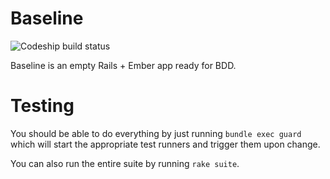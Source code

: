 # Baseline

![Codeship build status](https://www.codeship.io/projects/4b5ecae0-951d-0130-0d7e-0e9cd879eb4e/status)

Baseline is an empty Rails + Ember app ready for BDD.

# Testing

You should be able to do everything by just running `bundle exec guard` which
will start the appropriate test runners and trigger them upon change.

You can also run the entire suite by running `rake suite`.
